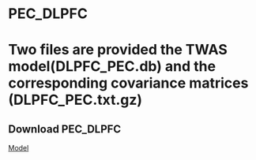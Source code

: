 # PEC_DLPFC

# Two files are provided the TWAS model(DLPFC_PEC.db) and the corresponding covariance matrices (DLPFC_PEC.txt.gz)

## Download PEC_DLPFC
[Model](https://www.dropbox.com/scl/fo/x730fyn359il2lcuh6xid/h?rlkey=ubg3pcn3t8mwtexmd5wjhj6tl&dl=0)


